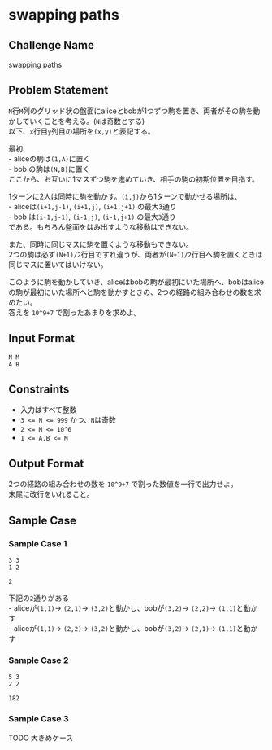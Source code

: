 # swapping paths

## Challenge Name

swapping paths

## Problem Statement

`N`行`M`列のグリッド状の盤面にaliceとbobが1つずつ駒を置き、両者がその駒を動かしていくことを考える。(`N`は奇数とする)  
以下、`x`行目`y`列目の場所を`(x,y)`と表記する。  
  
最初、  
	- aliceの駒は`(1,A)`に置く  
	- bob  の駒は`(N,B)`に置く  
ここから、お互いに1マスずつ駒を進めていき、相手の駒の初期位置を目指す。  
  
1ターンに2人は同時に駒を動かす。`(i,j)`から1ターンで動かせる場所は、  
	- aliceは`(i+1,j-1)`, `(i+1,j)`, `(i+1,j+1)` の最大`3`通り  
	- bob  は`(i-1,j-1)`, `(i-1,j)`, `(i-1,j+1)` の最大`3`通り  
である。もちろん盤面をはみ出すような移動はできない。  
  
また、同時に同じマスに駒を置くような移動もできない。  
2つの駒は必ず`(N+1)/2`行目ですれ違うが、両者が`(N+1)/2`行目へ駒を置くときは同じマスに置いてはいけない。  
  
このように駒を動かしていき、aliceはbobの駒が最初にいた場所へ、bobはaliceの駒が最初にいた場所へと駒を動かすときの、2つの経路の組み合わせの数を求めたい。  
答えを `10^9+7` で割ったあまりを求めよ。  

## Input Format

```
N M
A B
```

## Constraints

- 入力はすべて整数 
- `3 <= N <= 999` かつ、`N`は奇数
- `2 <= M <= 10^6`
- `1 <= A,B <= M`

## Output Format

2つの経路の組み合わせの数を `10^9+7` で割った数値を一行で出力せよ。  
末尾に改行をいれること。

## Sample Case

### Sample Case 1

```
3 3
1 2
```

```
2
```

下記の`2`通りがある  
	- aliceが`(1,1)`→ `(2,1)`→ `(3,2)`と動かし、bobが`(3,2)`→ `(2,2)`→ `(1,1)`と動かす  
	- aliceが`(1,1)`→ `(2,2)`→ `(3,2)`と動かし、bobが`(3,2)`→ `(2,1)`→ `(1,1)`と動かす  

### Sample Case 2

```
5 3
2 2
```

```
182
```

### Sample Case 3

TODO 大きめケース
